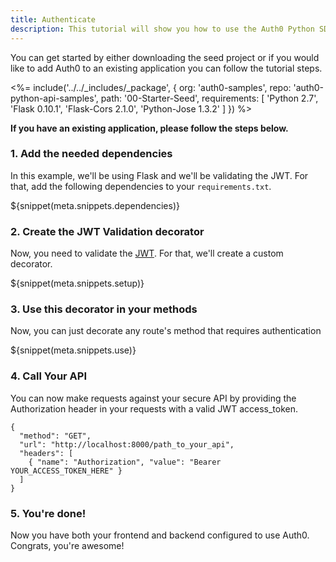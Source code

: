 ```yaml
---
title: Authenticate
description: This tutorial will show you how to use the Auth0 Python SDK to add authentication and authorization to your API.
---
```


You can get started by either downloading the seed project or if you would like to add Auth0 to an existing application you can follow the tutorial steps.


<%= include('../../_includes/_package', {
  org: 'auth0-samples',
  repo: 'auth0-python-api-samples',
  path: '00-Starter-Seed',
  requirements: [
    'Python 2.7',
    'Flask 0.10.1',
    'Flask-Cors 2.1.0',
    'Python-Jose 1.3.2'
  ]
}) %>


**If you have an existing application, please follow the steps below.**

### 1. Add the needed dependencies

In this example, we'll be using Flask and we'll be validating the JWT. For that, add the following dependencies to your `requirements.txt`.

${snippet(meta.snippets.dependencies)}

### 2. Create the JWT Validation decorator

Now, you need to validate the [JWT](/jwt). For that, we'll create a custom decorator.

${snippet(meta.snippets.setup)}

### 3. Use this decorator in your methods

Now, you can just decorate any route's method that requires authentication

${snippet(meta.snippets.use)}

### 4. Call Your API

You can now make requests against your secure API by providing the Authorization header in your requests with a valid JWT access_token.

```har
{
  "method": "GET",
  "url": "http://localhost:8000/path_to_your_api",
  "headers": [
    { "name": "Authorization", "value": "Bearer YOUR_ACCESS_TOKEN_HERE" }
  ]
}
```

### 5. You're done!

Now you have both your frontend and backend configured to use Auth0. Congrats, you're awesome!

